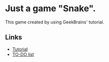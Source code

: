 # Just a game "Snake".
This game created by using GeekBrains' tutorial.
## Links
* [Tutorial](https://geekbrains.ru/courses/70)
* [TO-DO list](https://github.com/blinchk/tthk-snake/projects/1 )

